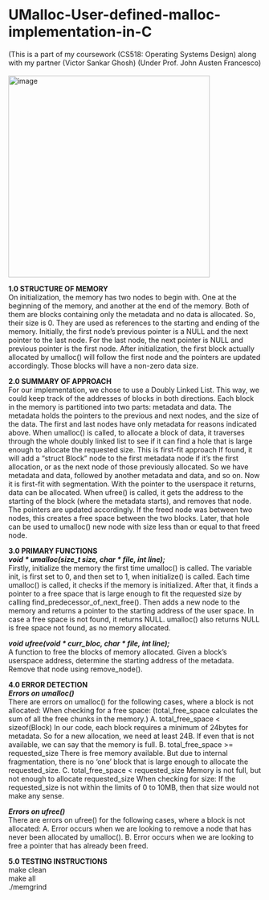 # UMalloc-User-defined-malloc-implementation-in-C
(This is a part of my coursework (CS518: Operating Systems Design) along with my partner (Victor Sankar Ghosh)
(Under Prof. John Austen Francesco)<br><br>
<img width="401" alt="image" src="https://user-images.githubusercontent.com/67055118/210855234-8d9257e9-531f-48a8-807e-1f496a39be9a.png">

**1.0 STRUCTURE OF MEMORY**<br>
On initialization, the memory has two nodes to begin with. One at the beginning of the memory, and another at the end of the memory. Both of them are blocks containing only the metadata and no data is allocated. So, their size is 0. They are used as references to the starting and ending of the memory.
Initially, the first node’s previous pointer is a NULL and the next pointer to the last node. For the last node, the next pointer is NULL and previous pointer is the first node.
After initialization, the first block actually allocated by umalloc() will follow the first node and the pointers are updated accordingly. Those blocks will have a non-zero data size.

**2.0 SUMMARY OF APPROACH**<br>
For our implementation, we chose to use a Doubly Linked List. This way, we could keep track of the addresses of blocks in both directions. Each block in the memory is partitioned into two parts: metadata and data. The metadata holds the pointers to the previous and next nodes, and the size of the data. The first and last nodes have only metadata for reasons indicated above.
When umalloc() is called, to allocate a block of data, it traverses through the whole doubly linked list to see if it can find a hole that is large enough to allocate the requested size. This is first-fit approach If found, it will add a “struct Block” node to the first metadata node if it’s the first allocation, or as the next node of those previously allocated. So we have metadata and data, followed by another metadata and data, and so on. Now it is first-fit with segmentation. With the pointer to the userspace it returns, data can be allocated. 
When ufree() is called, it gets the address to the starting of the block (where the metadata starts), and removes that node. The pointers are updated accordingly. If the freed node was between two nodes, this creates a free space between the two blocks. Later, that hole can be used to umalloc() new node with size less than or equal to that freed node.

**3.0	 PRIMARY FUNCTIONS**<br>
**_void * umalloc(size_t size, char * file, int line);_**<br>
Firstly, initialize the memory the first time umalloc() is called. The variable init, is first set to 0, and then set to 1, when initialize() is called. Each time umalloc() is called, it checks if the memory is initialized. After that, it finds a pointer to a free space that is large enough to fit the requested size by calling find_predecessor_of_next_free(). Then adds a new node to the memory and returns a pointer to the starting address of the user space. In case a free space is not found, it returns NULL. umalloc() also returns NULL is free space not found, as no memory allocated. 

_**void ufree(void * curr_bloc, char * file, int line);**_<br>
A function to free the blocks of memory allocated. Given a block’s userspace address, determine the starting address of the metadata. Remove that node using remove_node().


**4.0 ERROR DETECTION**<br>
_**Errors on umalloc()**_<br>
There are errors on umalloc() for the following cases, where a block is not allocated:
	When checking for a free space:
	(total_free_space calculates the sum of all the free chunks in the memory.)
A.	total_free_space < sizeof(Block)
In our code, each block requires a minimum of 24bytes for metadata. So for a new allocation, we need at least 24B. If even that is not available, we can say that the memory is full.
B.	total_free_space >= requested_size
There is free memory available. But due to internal fragmentation, there is no ‘one’ block that is large enough to allocate the requested_size.
C.	total_free_space < requested_size
Memory is not full, but not enough to allocate requested_size
When checking for size:
If the requested_size is not within the limits of 0 to 10MB, then that size would not make any sense.

_**Errors on ufree()**_<br>
There are errors on ufree() for the following cases, where a block is not allocated:
A.	Error occurs when we are looking to remove a node that has never been allocated by umalloc().
B.	Error occurs when we are looking to free a pointer that has already been freed.

**5.0 TESTING INSTRUCTIONS**<br>
make clean<br>
make all<br>
./memgrind<br>
